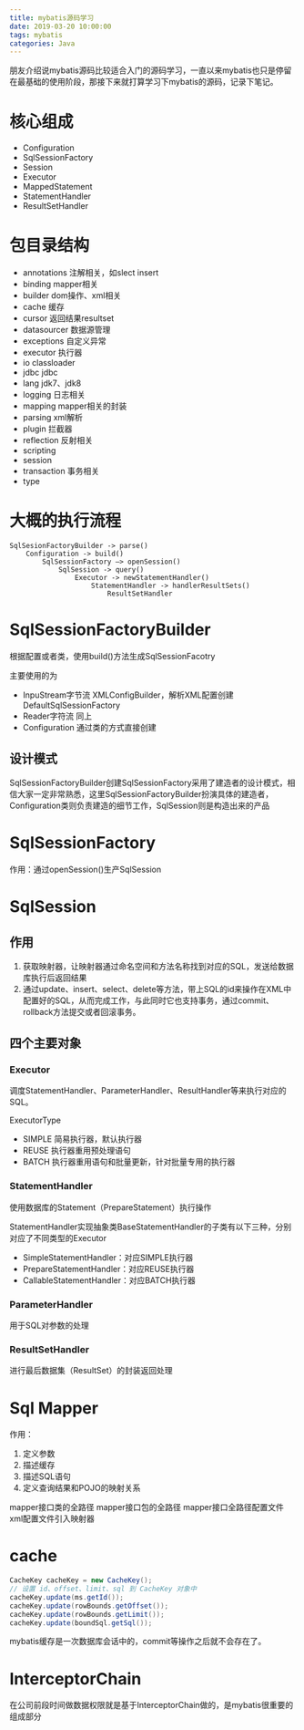 ```yaml
---
title: mybatis源码学习
date: 2019-03-20 10:00:00
tags: mybatis
categories: Java
---
```


朋友介绍说mybatis源码比较适合入门的源码学习，一直以来mybatis也只是停留在最基础的使用阶段，那接下来就打算学习下mybatis的源码，记录下笔记。
<!-- more -->

# 核心组成
- Configuration
- SqlSessionFactory
- Session
- Executor
- MappedStatement
- StatementHandler
- ResultSetHandler

# 包目录结构
- annotations 注解相关，如slect insert
- binding mapper相关
- builder dom操作、xml相关
- cache 缓存
- cursor 返回结果resultset
- datasourcer 数据源管理
- exceptions 自定义异常
- executor 执行器
- io classloader
- jdbc jdbc
- lang jdk7、jdk8
- logging 日志相关 
- mapping mapper相关的封装
- parsing xml解析
- plugin 拦截器
- reflection 反射相关
- scripting 
- session
- transaction 事务相关
- type

# 大概的执行流程
```
SqlSesionFactoryBuilder -> parse()
    Configuration -> build()
        SqlSessionFactory —> openSession() 
            SqlSession -> query()
                Executor -> newStatementHandler()
                    StatementHandler -> handlerResultSets()
                        ResultSetHandler
```
# SqlSessionFactoryBuilder
根据配置或者类，使用build()方法生成SqlSessionFacotry

主要使用的为
- InpuStream字节流 XMLConfigBuilder，解析XML配置创建DefaultSqlSessionFactory
- Reader字符流 同上
- Configuration 通过类的方式直接创建

## 设计模式
SqlSessionFactoryBuilder创建SqlSessionFactory采用了建造者的设计模式，相信大家一定非常熟悉，这里SqlSessionFactoryBuilder扮演具体的建造者，Configuration类则负责建造的细节工作，SqlSession则是构造出来的产品

# SqlSessionFactory
作用：通过openSession()生产SqlSession

# SqlSession
## 作用
1. 获取映射器，让映射器通过命名空间和方法名称找到对应的SQL，发送给数据库执行后返回结果
2. 通过update、insert、select、delete等方法，带上SQL的id来操作在XML中配置好的SQL，从而完成工作，与此同时它也支持事务，通过commit、rollback方法提交或者回滚事务。

## 四个主要对象            
### Executor
调度StatementHandler、ParameterHandler、ResultHandler等来执行对应的SQL。

ExecutorType
- SIMPLE 简易执行器，默认执行器
- REUSE 执行器重用预处理语句
- BATCH 执行器重用语句和批量更新，针对批量专用的执行器

### StatementHandler
使用数据库的Statement（PrepareStatement）执行操作

StatementHandler实现抽象类BaseStatementHandler的子类有以下三种，分别对应了不同类型的Executor
- SimpleStatementHandler：对应SIMPLE执行器
- PrepareStatementHandler：对应REUSE执行器
- CallableStatementHandler：对应BATCH执行器

### ParameterHandler
用于SQL对参数的处理

### ResultSetHandler
进行最后数据集（ResultSet）的封装返回处理


# Sql Mapper
作用：
1. 定义参数
2. 描述缓存
3. 描述SQL语句
4. 定义查询结果和POJO的映射关系

mapper接口类的全路径
mapper接口包的全路径
mapper接口全路径配置文件
xml配置文件引入映射器

# cache
``` java
CacheKey cacheKey = new CacheKey();
// 设置 id、offset、limit、sql 到 CacheKey 对象中
cacheKey.update(ms.getId());
cacheKey.update(rowBounds.getOffset());
cacheKey.update(rowBounds.getLimit());
cacheKey.update(boundSql.getSql());
```
mybatis缓存是一次数据库会话中的，commit等操作之后就不会存在了。


# InterceptorChain
在公司前段时间做数据权限就是基于InterceptorChain做的，是mybatis很重要的组成部分